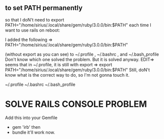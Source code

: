 ## to set PATH permanently

so that I doN't need to export PATH="/home/sirius/.local/share/gem/ruby/3.0.0/bin:$PATH" each time I want to use rails on reboot:

I added the following => PATH="/home/sirius/.local/share/gem/ruby/3.0.0/bin:$PATH"

(without export as you can see)
to ~/.profile , ~/.bashrc , and ~/.bash_profile
Don't know which one solved the problem. But it is solved anyway.
EDIT=> seems that in ~/.profile, it is still with export => export PATH="/home/sirius/.local/share/gem/ruby/3.0.0/bin:$PATH"
Still, doN't know what is the correct way to do, so I'm not gonna touch it.

~/.profile ~/.bashrc  ~/.bash_profile
# SOLVE RAILS CONSOLE PROBLEM
Add this into your Gemfile
* gem 'irb'
then
* bundle
it'll work now.